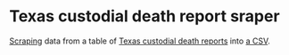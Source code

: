 # Texas custodial death report sraper
[Scraping](scrape.py) data from a table of [Texas custodial death reports](https://oag.my.site.com/cdr/cdrreportdeaths) into [a CSV](tx-custodial-deaths.csv).
